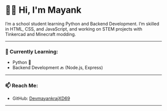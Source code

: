 # 👨‍💻 Hi, I'm Mayank

I’m a school student learning Python and Backend Development. I’m skilled in HTML, CSS, and JavaScript, and working on STEM projects with Tinkercad and Minecraft modding.

---

### 🧠 Currently Learning:
- Python 🐍
- Backend Development 🔙 (Node.js, Express)

---

### 📫 Reach Me:
- GitHub: [DevmayankrajXD69](https://github.com/DevmayankrajXD69)

---
